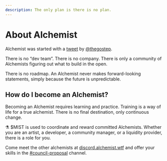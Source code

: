 ```yaml
---
description: The only plan is there is no plan.
---
```


# About Alchemist

Alchemist was started with a [tweet](https://twitter.com/thegostep/status/1358159173440184322?s=20) by [@thegostep](https://twitter.com/thegostep).

There is no “dev team”. There is no company. There is only a community of Alchemists figuring out what to build in the open.

There is no roadmap. An Alchemist never makes forward-looking statements, simply because the future is unpredictable.

## **How do I become an Alchemist?**

Becoming an Alchemist requires learning and practice. Training is a way of life for a true alchemist. There is no final destination, only continuous change.

⚗️ $MIST is used to coordinate and reward committed Alchemists. Whether you are an artist, a developer, a community manager, or a liquidity provider, there is a role for you.

Come meet the other alchemists at [discord.alchemist.wtf](http://discord.alchemist.wtf) and offer your skills in the [\#council-proposal](https://discord.com/invite/alchemist) channel.


